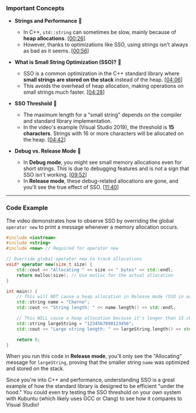 ### **Important Concepts**

  * **Strings and Performance** 🚀

      * In C++, `std::string` can sometimes be slow, mainly because of **heap allocations**. \[[00:26](http://www.youtube.com/watch?v=S7oVXMzTo4w&t=26)\]
      * However, thanks to optimizations like SSO, using strings isn't always as bad as it seems. \[[00:56](http://www.youtube.com/watch?v=S7oVXMzTo4w&t=56)\]

  * **What is Small String Optimization (SSO)?** 🤔

      * SSO is a common optimization in the C++ standard library where **small strings are stored on the stack** instead of the heap. \[[04:06](http://www.youtube.com/watch?v=S7oVXMzTo4w&t=246)\]
      * This avoids the overhead of heap allocation, making operations on small strings much faster. \[[04:28](http://www.youtube.com/watch?v=S7oVXMzTo4w&t=268)\]

  * **SSO Threshold** 📏

      * The maximum length for a "small string" depends on the compiler and standard library implementation.
      * In the video's example (Visual Studio 2019), the threshold is **15 characters**. Strings with 16 or more characters will be allocated on the heap. \[[04:42](http://www.youtube.com/watch?v=S7oVXMzTo4w&t=282)\]

  * **Debug vs. Release Mode** 🐞

      * In **Debug mode**, you might see small memory allocations even for short strings. This is due to debugging features and is not a sign that SSO isn't working. \[[09:52](http://www.youtube.com/watch?v=S7oVXMzTo4w&t=592)\]
      * In **Release mode**, these debug-related allocations are gone, and you'll see the true effect of SSO. \[[11:40](http://www.youtube.com/watch?v=S7oVXMzTo4w&t=700)\]

-----

### **Code Example**

The video demonstrates how to observe SSO by overriding the global `operator new` to print a message whenever a memory allocation occurs.

```cpp
#include <iostream>
#include <string>
#include <new> // Required for operator new

// Override global operator new to track allocations
void* operator new(size_t size) {
    std::cout << "Allocating " << size << " bytes" << std::endl;
    return malloc(size); // Use malloc for the actual allocation
}

int main() {
    // This will NOT cause a heap allocation in Release mode (SSO in action)
    std::string name = "Cherno";
    std::cout << "String length: " << name.length() << std::endl;

    // This WILL cause a heap allocation because it's longer than 15 characters
    std::string largeString = "1234567890123456";
    std::cout << "Large string length: " << largeString.length() << std::endl;

    return 0;
}
```

When you run this code in **Release mode**, you'll only see the "Allocating" message for `largeString`, proving that the smaller string `name` was optimized and stored on the stack.

Since you're into C++ and performance, understanding SSO is a great example of how the standard library is designed to be efficient "under the hood." You could even try testing the SSO threshold on your own system with Kubuntu (which likely uses GCC or Clang) to see how it compares to Visual Studio\!
